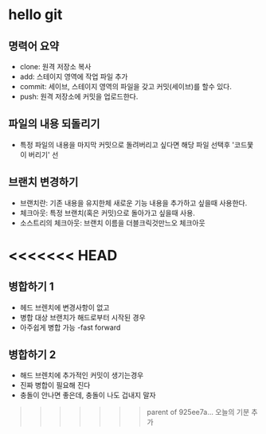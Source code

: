 # hello git 

## 명력어 요약 

- clone: 원격 저장소 복사 
- add: 스테이지 영역에 작업 파일 추가 
- commit: 세이브, 스테이지 영역의 파일을 갖고 커밋(세이브)를 할수 있다.
- push: 원격 저장소에 커밋을 업로드한다. 


## 파일의 내용 되돌리기 
- 특정 파일의 내용을 마지막 커밋으로 돌려버리고 싶다면 해당 파일 선택후 '코드뭋이 버리기' 선


## 브랜치 변경하기

- 브랜치란: 기존 내용을 유지한체 새로운 기능 내용을 추가하고 싶을때 사용한다. 
- 체크아웃: 특정 브랜치(혹은 커밋)으로 돌아가고 싶을때 사용. 
- 소스트리의 체크아웃: 브랜치 이름을 더블크릭것만느오 체크아웃

<<<<<<< HEAD
=======
## 병합하기 1

- 헤드 브렌치에 변경사항이 없고 
- 병합 대상 브랜치가 해드로부터 시작된 경우 
- 아주쉽게 병합 가능 -fast forward
##  병합하기 2
- 해드 브렌치에 추가적인 커밋이 생기는경우 
- 진짜 병합이 필요해 진다
- 충돌이 안나면 좋은데, 충돌이 나도 겁내지 말자
>>>>>>> parent of 925ee7a... 오늘의 기분 추가

